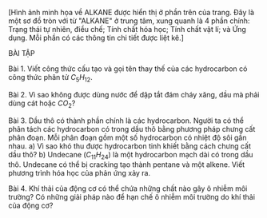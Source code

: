 [Hình ảnh minh họa về ALKANE được hiển thị ở phần trên của trang. Đây là một sơ đồ tròn với từ "ALKANE" ở trung tâm, xung quanh là 4 phần chính: Trạng thái tự nhiên, điều chế; Tính chất hóa học; Tính chất vật lí; và Ứng dụng. Mỗi phần có các thông tin chi tiết được liệt kê.]

BÀI TẬP

Bài 1. Viết công thức cấu tạo và gọi tên thay thế của các hydrocarbon có công thức phân tử $C_5H_{12}$.

Bài 2. Vì sao không được dùng nước để dập tắt đám cháy xăng, dầu mà phải dùng cát hoặc $CO_2$?

Bài 3. Dầu thô có thành phần chính là các hydrocarbon. Người ta có thể phân tách các hydrocarbon có trong dầu thô bằng phương pháp chưng cất phân đoạn. Mỗi phân đoạn gồm một số hydrocarbon có nhiệt độ sôi gần nhau.
a) Vì sao khó thu được hydrocarbon tinh khiết bằng cách chưng cất dầu thô?
b) Undecane ($C_{11}H_{24}$) là một hydrocarbon mạch dài có trong dầu thô. Undecane có thể bị cracking tạo thành pentane và một alkene. Viết phương trình hóa học của phản ứng xảy ra.

Bài 4. Khí thải của động cơ có thể chứa những chất nào gây ô nhiễm môi trường? Có những giải pháp nào để hạn chế ô nhiễm môi trường do khí thải của động cơ?
